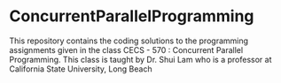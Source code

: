 # ConcurrentParallelProgramming
This repository contains the coding solutions to the programming assignments given in the class CECS - 570 : Concurrent Parallel Programming. This class is taught by Dr. Shui Lam who is a professor at California State University, Long Beach
